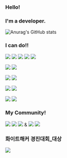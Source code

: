 ### Hello! 

### I'm a developer.

<!--
**Chanmi0205/Chanmi0205** is a ✨ _special_ ✨ repository because its `README.md` (this file) appears on your GitHub profile.

Here are some ideas to get you started:

- 🔭 I’m currently working on ...
- 🌱 I’m currently learning ...
- 👯 I’m looking to collaborate on ...
- 🤔 I’m looking for help with ...
- 💬 Ask me about ...
- 📫 How to reach me: ...
- 😄 Pronouns: ...
- ⚡ Fun fact: ...
-->

![Anurag's GitHub stats](https://github-readme-stats.vercel.app/api?username=anuraghazra&theme=default&show_icons=true)
### I can do!!

<p align="center">
  
  <img src="https://img.shields.io/badge/HTML5-E34F26?style=flat-square&logo=HTML5&logoColor=white"/></a> <!-- html --> 
  <img src="https://img.shields.io/badge/CSS3-1572B6?style=flat-square&logo=CSS3&logoColor=white"/></a> <!-- css -->
  <img src="https://img.shields.io/badge/javascript-F7DF1E?style=flat-square&logo=JavaScript&logoColor=white"/> <!-- JavaScript -->
  <img src="https://img.shields.io/badge/Java-007396?style=flat-square&logo=Java&logoColor=white"/></a> <!-- Java -->
  <img src="https://img.shields.io/badge/JSP-DD6620?style=flat-square&logo=JSP&logoColor=white"/></a> <!-- JSP -->
  
  <img src="https://img.shields.io/badge/Mysql-E6B91E?style=flat-square&logo=MySql&logoColor=white"/></a> <!-- Mysql -->
  <img src="https://img.shields.io/badge/oracle-white?style=flat-square&logo=oracle&logoColor=red"/> <!-- oracle -->
  
  <img src="https://img.shields.io/badge/Python-3766AB?style=flat-square&logo=Python&logoColor=white"/></a> <!-- Python -->
  <img src="https://img.shields.io/badge/C-A8B9CC?style=flat-square&logo=C&logoColor=white"/></a> <!-- C -->
  
  <img src="https://img.shields.io/badge/Android Studio-3DDC84?style=flat-square&logo=Android Studio&logoColor=white"/></a>
  <img src="https://img.shields.io/badge/Eclipse IDE-2C2255?style=flat-square&logo=Eclipse IDE&logoColor=#2C2255"/>

  <img src="https://img.shields.io/badge/Spring-6DB33F?style=flat-square&logo=Spring&logoColor=FFFFFF"/>
  <img src="https://img.shields.io/badge/springboot-6DB33F?style=flat-square&logo=springboot&logoColor=FFFFFF"/>
  
</p>


### My Community!
<p>
  
  <a href="https://chanmi1.tistory.com/" target="_blank">
  <img src="https://img.shields.io/badge/BLOG-FFFFFF?style=flat-square&logo=Revolut&logoColor=000000"/></a>
   <a href="https://www.acmicpc.net/user/chanmi1155" target="_blank">
  <img src="https://img.shields.io/badge/BAEKJOON-ffffff?style=flat-square"/></a>
  <a href="https://www.blogger.com/blog/posts/4879512704767517862" target="_blank">
  <img src="https://img.shields.io/badge/Blogger-FF5722?style=flat-square&logo=Blogger&logoColor=FFFFFF"/></a> & <a href="https://www.facebook.com/profile.php?id=100025388252561" target="_blank">
  <img src="https://img.shields.io/badge/Facebook-1877F2?style=flat-square&logo=Facebook&logoColor=FFFFFF"/></a>
   <a href="https://www.instagram.com/chanmi_47/" target="_blank">
  <img src="https://img.shields.io/badge/Instagram-E4405F?style=flat-square&logo=Instagram&logoColor=FFFFFF"/></a>

</p>


### 화이트해커 경진대회_대상

<p>
  <a href="http://autotimes.hankyung.com/apps/news.sub_view?popup=0&nid=03&c1=03&c2=03&c3=00&nkey=202211141041401" target="_blank">
  <img src="https://img.shields.io/badge/compensation-FF6633?style=flat-square&logo=AngelList&logoColor=FFFFFF"/></a>
  
</p>  
